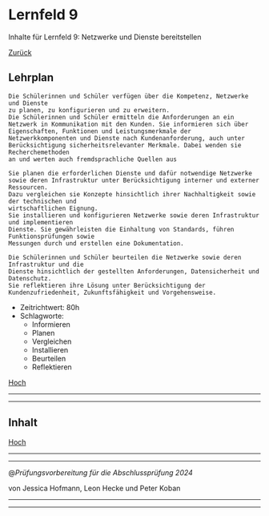 # Lernfeld 9

Inhalte für Lernfeld 9: Netzwerke und Dienste bereitstellen

[Zurück](/README.md)

## Lehrplan

```Text
Die Schülerinnen und Schüler verfügen über die Kompetenz, Netzwerke und Dienste
zu planen, zu konfigurieren und zu erweitern.
Die Schülerinnen und Schüler ermitteln die Anforderungen an ein Netzwerk in Kommunikation mit den Kunden. Sie informieren sich über Eigenschaften, Funktionen und Leistungsmerkmale der Netzwerkkomponenten und Dienste nach Kundenanforderung, auch unter
Berücksichtigung sicherheitsrelevanter Merkmale. Dabei wenden sie Recherchemethoden
an und werten auch fremdsprachliche Quellen aus

Sie planen die erforderlichen Dienste und dafür notwendige Netzwerke sowie deren Infrastruktur unter Berücksichtigung interner und externer Ressourcen.
Dazu vergleichen sie Konzepte hinsichtlich ihrer Nachhaltigkeit sowie der technischen und
wirtschaftlichen Eignung.
Sie installieren und konfigurieren Netzwerke sowie deren Infrastruktur und implementieren
Dienste. Sie gewährleisten die Einhaltung von Standards, führen Funktionsprüfungen sowie
Messungen durch und erstellen eine Dokumentation.

Die Schülerinnen und Schüler beurteilen die Netzwerke sowie deren Infrastruktur und die
Dienste hinsichtlich der gestellten Anforderungen, Datensicherheit und Datenschutz.
Sie reflektieren ihre Lösung unter Berücksichtigung der Kundenzufriedenheit, Zukunftsfähigkeit und Vorgehensweise. 
```

- Zeitrichtwert: 80h
- Schlagworte:
  - Informieren
  - Planen
  - Vergleichen
  - Installieren
  - Beurteilen
  - Reflektieren

[Hoch](#lernfeld-9)

---
---

## Inhalt

[Hoch](#lernfeld-9)

---
---

@_Prüfungsvorbereitung für die Abschlussprüfung 2024_

von Jessica Hofmann, Leon Hecke und Peter Koban

---
---
